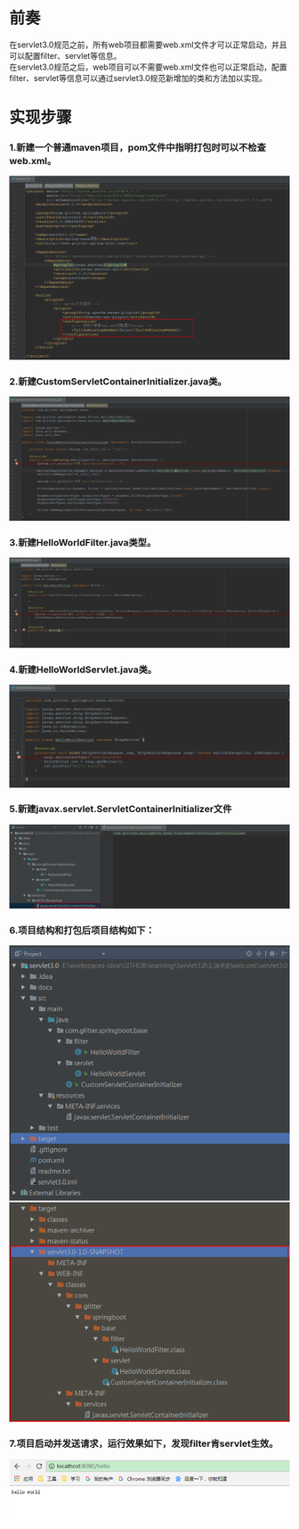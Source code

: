 # 前奏

在servlet3.0规范之前，所有web项目都需要web.xml文件才可以正常启动，并且可以配置filter、servlet等信息。  
在servlet3.0规范之后，web项目可以不需要web.xml文件也可以正常启动，配置filter、servlet等信息可以通过servlet3.0规范新增加的类和方法加以实现。

# 实现步骤

### 1.新建一个普通maven项目，pom文件中指明打包时可以不检查web.xml。
![](https://github.com/weixiaozheqingfu/learning/blob/master/Servlet3.0/1.%E6%B6%88%E5%A4%B1%E7%9A%84web.xml/%E5%9B%BE%E5%BA%93/3.png)

### 2.新建CustomServletContainerInitializer.java类。
![](https://github.com/weixiaozheqingfu/learning/blob/master/Servlet3.0/1.%E6%B6%88%E5%A4%B1%E7%9A%84web.xml/%E5%9B%BE%E5%BA%93/4.png)

### 3.新建HelloWorldFilter.java类型。
![](https://github.com/weixiaozheqingfu/learning/blob/master/Servlet3.0/1.%E6%B6%88%E5%A4%B1%E7%9A%84web.xml/%E5%9B%BE%E5%BA%93/6.png)

### 4.新建HelloWorldServlet.java类。
![](https://github.com/weixiaozheqingfu/learning/blob/master/Servlet3.0/1.%E6%B6%88%E5%A4%B1%E7%9A%84web.xml/%E5%9B%BE%E5%BA%93/5.png)

### 5.新建javax.servlet.ServletContainerInitializer文件
![](https://github.com/weixiaozheqingfu/learning/blob/master/Servlet3.0/1.%E6%B6%88%E5%A4%B1%E7%9A%84web.xml/%E5%9B%BE%E5%BA%93/8.png)

### 6.项目结构和打包后项目结构如下：
![](https://github.com/weixiaozheqingfu/learning/blob/master/Servlet3.0/1.%E6%B6%88%E5%A4%B1%E7%9A%84web.xml/%E5%9B%BE%E5%BA%93/1.png)
![](https://github.com/weixiaozheqingfu/learning/blob/master/Servlet3.0/1.%E6%B6%88%E5%A4%B1%E7%9A%84web.xml/%E5%9B%BE%E5%BA%93/2.png)

### 7.项目启动并发送请求，运行效果如下，发现filter肯servlet生效。
![](https://github.com/weixiaozheqingfu/learning/blob/master/Servlet3.0/1.%E6%B6%88%E5%A4%B1%E7%9A%84web.xml/%E5%9B%BE%E5%BA%93/7.png)

